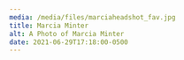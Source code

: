 ```yaml
---
media: /media/files/marciaheadshot_fav.jpg
title: Marcia Minter
alt: A Photo of Marcia Minter
date: 2021-06-29T17:18:00-0500
---
```

